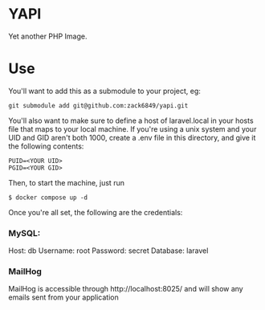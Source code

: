 # YAPI
Yet another PHP Image.

# Use
You'll want to add this as a submodule to your project, eg:

```
git submodule add git@github.com:zack6849/yapi.git
```

You'll also want to make sure to define a host of laravel.local in your hosts file that maps to your local machine.
If you're using a unix system and your UID and GID aren't both 1000, create a .env file in this directory, and give it the following contents:

```shell
PUID=<YOUR UID>
PGID=<YOUR GID>
```

Then, to start the machine, just run
```shell
$ docker compose up -d
```

Once you're all set, the following are the credentials:


### MySQL:
Host: db
Username: root
Password: secret
Database: laravel

### MailHog
MailHog is accessible through http://localhost:8025/ and will show any emails sent from your application

